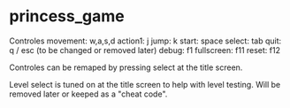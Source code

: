 # princess_game

Controles
  movement: w,a,s,d
  action1: j
  jump: k
  start: space
  select: tab
  quit: q / esc (to be changed or removed later)
  debug: f1
  fullscreen: f11
  reset: f12

Controles can be remaped by pressing select at the title screen.

Level select is tuned on at the title screen to help with level testing.
Will be removed later or keeped as a "cheat code".